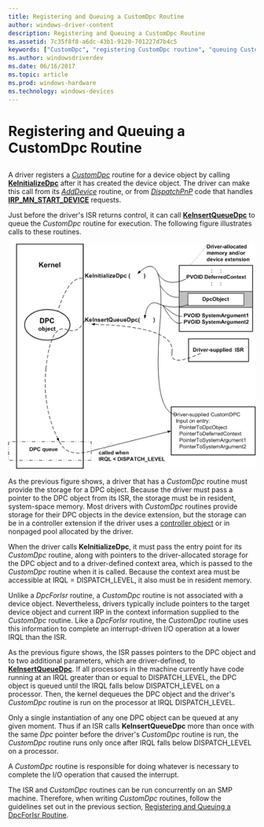 ```yaml
---
title: Registering and Queuing a CustomDpc Routine
author: windows-driver-content
description: Registering and Queuing a CustomDpc Routine
ms.assetid: 7c35f8f8-a6dc-43b1-9120-701227d7b4c5
keywords: ["CustomDpc", "registering CustomDpc routine", "queuing CustomDpc routine"]
ms.author: windowsdriverdev
ms.date: 06/16/2017
ms.topic: article
ms.prod: windows-hardware
ms.technology: windows-devices
---
```


# Registering and Queuing a CustomDpc Routine


## <a href="" id="ddk-registering-and-queuing-a-customdpc-routine-kg"></a>


A driver registers a [*CustomDpc*](https://msdn.microsoft.com/library/windows/hardware/ff542972) routine for a device object by calling [**KeInitializeDpc**](https://msdn.microsoft.com/library/windows/hardware/ff552130) after it has created the device object. The driver can make this call from its [*AddDevice*](https://msdn.microsoft.com/library/windows/hardware/ff540521) routine, or from [*DispatchPnP*](https://msdn.microsoft.com/library/windows/hardware/ff543341) code that handles [**IRP\_MN\_START\_DEVICE**](https://msdn.microsoft.com/library/windows/hardware/ff551749) requests.

Just before the driver's ISR returns control, it can call [**KeInsertQueueDpc**](https://msdn.microsoft.com/library/windows/hardware/ff552185) to queue the *CustomDpc* routine for execution. The following figure illustrates calls to these routines.

![diagram illustrating using a dpc object for a customdpc routine](images/3cstmdpc.png)

As the previous figure shows, a driver that has a *CustomDpc* routine must provide the storage for a DPC object. Because the driver must pass a pointer to the DPC object from its ISR, the storage must be in resident, system-space memory. Most drivers with *CustomDpc* routines provide storage for their DPC objects in the device extension, but the storage can be in a controller extension if the driver uses a [controller object](using-controller-objects.md) or in nonpaged pool allocated by the driver.

When the driver calls **KeInitializeDpc**, it must pass the entry point for its *CustomDpc* routine, along with pointers to the driver-allocated storage for the DPC object and to a driver-defined context area, which is passed to the *CustomDpc* routine when it is called. Because the context area must be accessible at IRQL = DISPATCH\_LEVEL, it also must be in resident memory.

Unlike a *DpcForIsr* routine, a *CustomDpc* routine is not associated with a device object. Nevertheless, drivers typically include pointers to the target device object and current IRP in the context information supplied to the *CustomDpc* routine. Like a *DpcForIsr* routine, the *CustomDpc* routine uses this information to complete an interrupt-driven I/O operation at a lower IRQL than the ISR.

As the previous figure shows, the ISR passes pointers to the DPC object and to two additional parameters, which are driver-defined, to [**KeInsertQueueDpc**](https://msdn.microsoft.com/library/windows/hardware/ff552185). If all processors in the machine currently have code running at an IRQL greater than or equal to DISPATCH\_LEVEL, the DPC object is queued until the IRQL falls below DISPATCH\_LEVEL on a processor. Then, the kernel dequeues the DPC object and the driver's *CustomDpc* routine is run on the processor at IRQL DISPATCH\_LEVEL.

Only a single instantiation of any one DPC object can be queued at any given moment. Thus if an ISR calls **KeInsertQueueDpc** more than once with the same *Dpc* pointer before the driver's *CustomDpc* routine is run, the *CustomDpc* routine runs only once after IRQL falls below DISPATCH\_LEVEL on a processor.

A *CustomDpc* routine is responsible for doing whatever is necessary to complete the I/O operation that caused the interrupt.

The ISR and *CustomDpc* routines can be run concurrently on an SMP machine. Therefore, when writing *CustomDpc* routines, follow the guidelines set out in the previous section, [Registering and Queuing a DpcForIsr Routine](registering-and-queuing-a-dpcforisr-routine.md).

 

 




